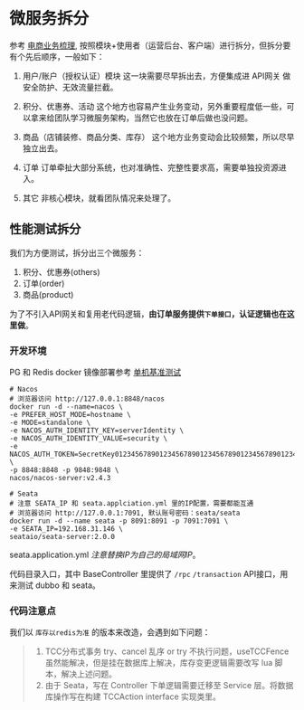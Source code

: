 # 微服务拆分
参考 [电商业务梳理](one/01_business_abstruct), 按照模块+使用者（运营后台、客户端）进行拆分，但拆分要有个先后顺序，一般如下：
1. 用户/账户（授权认证）模块
这一块需要尽早拆出去，方便集成进 API网关 做安全防护、无效流量拦截。

2. 积分、优惠券、活动
这个地方也容易产生业务变动，另外重要程度低一些，可以拿来给团队学习微服务架构，当然它也放在订单后做也没问题。

2. 商品（店铺装修、商品分类、库存）
这个地方业务变动会比较频繁，所以尽早独立出去。

3. 订单
订单牵扯大部分系统，也对准确性、完整性要求高，需要单独投资源进入。

4. 其它
非核心模块，就看团队情况来处理了。

## 性能测试拆分
我们为方便测试，拆分出三个微服务：
1. 积分、优惠券(others)
2. 订单(order)
3. 商品(product)

为了不引入API网关和复用老代码逻辑，**由订单服务提供`下单接口`，认证逻辑也在这里做**。

### 开发环境
PG 和  Redis docker 镜像部署参考 [单机基准测试](/one/00_base_benchmark)

```shell
# Nacos
# 浏览器访问 http://127.0.0.1:8848/nacos
docker run -d --name=nacos \
-e PREFER_HOST_MODE=hostname \
-e MODE=standalone \
-e NACOS_AUTH_IDENTITY_KEY=serverIdentity \
-e NACOS_AUTH_IDENTITY_VALUE=security \
-e NACOS_AUTH_TOKEN=SecretKey012345678901234567890123456789012345678901234567890123456789 \
-p 8848:8848 -p 9848:9848 \
nacos/nacos-server:v2.4.3

# Seata
# 注意 SEATA_IP 和 seata.applciation.yml 里的IP配置，需要都能互通
# 浏览器访问 http://127.0.0.1:7091, 默认账号密码：seata/seata
docker run -d --name seata -p 8091:8091 -p 7091:7091 \
-e SEATA_IP=192.168.31.146 \
seataio/seata-server:2.0.0
```
<a v-bind:href="cloud+'/seata.application.yml'">seata.application.yml</a>
*注意替换IP为自己的局域网IP*。

<a v-bind:href="cloud">代码目录入口</a>，其中 BaseController 里提供了 `/rpc` `/transaction` API接口，用来测试 dubbo 和 seata。

### 代码注意点
我们以 `库存以redis为准` 的版本来改造，会遇到如下问题：
> 1. TCC分布式事务 try、cancel 乱序 or try 不执行问题，useTCCFence 虽然能解决，但是挂在数据库上解决，库存变更逻辑需要改写 lua 脚本，解决上述问题。
> 2. 由于 Seata，写在 Controller 下单逻辑需要迁移至 Service 层。将数据库操作写在构建 TCCAction interface 实现类里。
